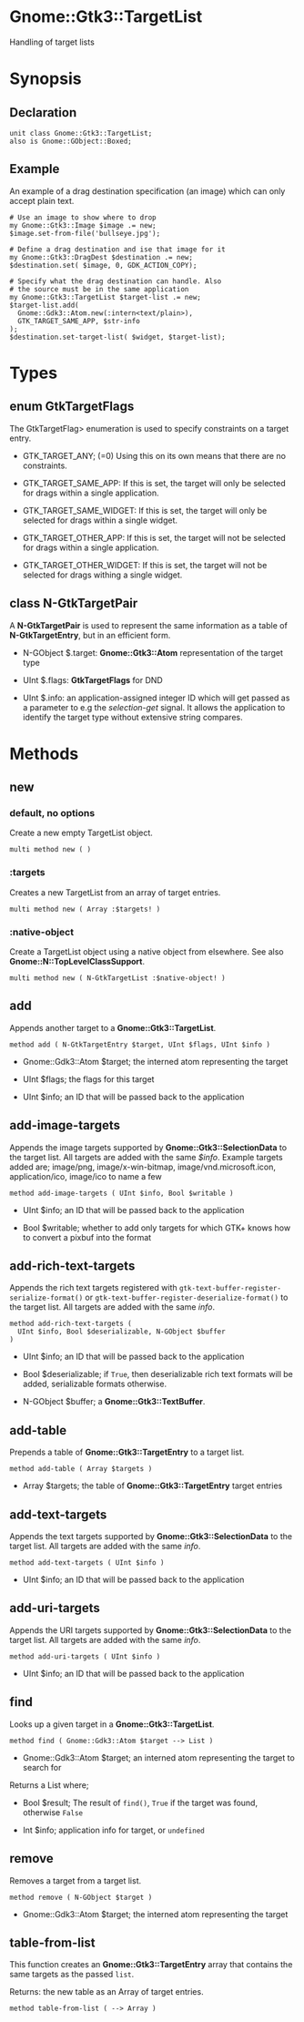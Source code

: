 Gnome::Gtk3::TargetList
=======================

Handling of target lists

Synopsis
========

Declaration
-----------

    unit class Gnome::Gtk3::TargetList;
    also is Gnome::GObject::Boxed;

Example
-------

An example of a drag destination specification (an image) which can only accept plain text.

    # Use an image to show where to drop
    my Gnome::Gtk3::Image $image .= new;
    $image.set-from-file('bullseye.jpg');

    # Define a drag destination and ise that image for it
    my Gnome::Gtk3::DragDest $destination .= new;
    $destination.set( $image, 0, GDK_ACTION_COPY);

    # Specify what the drag destination can handle. Also
    # the source must be in the same application
    my Gnome::Gtk3::TargetList $target-list .= new;
    $target-list.add(
      Gnome::Gdk3::Atom.new(:intern<text/plain>),
      GTK_TARGET_SAME_APP, $str-info
    );
    $destination.set-target-list( $widget, $target-list);

Types
=====

enum GtkTargetFlags
-------------------

The GtkTargetFlag> enumeration is used to specify constraints on a target entry.

  * GTK_TARGET_ANY; (=0) Using this on its own means that there are no constraints.

  * GTK_TARGET_SAME_APP: If this is set, the target will only be selected for drags within a single application.

  * GTK_TARGET_SAME_WIDGET: If this is set, the target will only be selected for drags within a single widget.

  * GTK_TARGET_OTHER_APP: If this is set, the target will not be selected for drags within a single application.

  * GTK_TARGET_OTHER_WIDGET: If this is set, the target will not be selected for drags withing a single widget.

class N-GtkTargetPair
---------------------

A **N-GtkTargetPair** is used to represent the same information as a table of **N-GtkTargetEntry**, but in an efficient form.

  * N-GObject $.target: **Gnome::Gtk3::Atom** representation of the target type

  * UInt $.flags: **GtkTargetFlags** for DND

  * UInt $.info: an application-assigned integer ID which will get passed as a parameter to e.g the *selection-get* signal. It allows the application to identify the target type without extensive string compares.

Methods
=======

new
---

### default, no options

Create a new empty TargetList object.

    multi method new ( )

### :targets

Creates a new TargetList from an array of target entries.

    multi method new ( Array :$targets! )

### :native-object

Create a TargetList object using a native object from elsewhere. See also **Gnome::N::TopLevelClassSupport**.

    multi method new ( N-GtkTargetList :$native-object! )

add
---

Appends another target to a **Gnome::Gtk3::TargetList**.

    method add ( N-GtkTargetEntry $target, UInt $flags, UInt $info )

  * Gnome::Gdk3::Atom $target; the interned atom representing the target

  * UInt $flags; the flags for this target

  * UInt $info; an ID that will be passed back to the application

add-image-targets
-----------------

Appends the image targets supported by **Gnome::Gtk3::SelectionData** to the target list. All targets are added with the same *$info*. Example targets added are; image/png, image/x-win-bitmap, image/vnd.microsoft.icon, application/ico, image/ico to name a few

    method add-image-targets ( UInt $info, Bool $writable )

  * UInt $info; an ID that will be passed back to the application

  * Bool $writable; whether to add only targets for which GTK+ knows how to convert a pixbuf into the format

add-rich-text-targets
---------------------

Appends the rich text targets registered with `gtk-text-buffer-register-serialize-format()` or `gtk-text-buffer-register-deserialize-format()` to the target list. All targets are added with the same *info*.

    method add-rich-text-targets (
      UInt $info, Bool $deserializable, N-GObject $buffer
    )

  * UInt $info; an ID that will be passed back to the application

  * Bool $deserializable; if `True`, then deserializable rich text formats will be added, serializable formats otherwise.

  * N-GObject $buffer; a **Gnome::Gtk3::TextBuffer**.

add-table
---------

Prepends a table of **Gnome::Gtk3::TargetEntry** to a target list.

    method add-table ( Array $targets )

  * Array $targets; the table of **Gnome::Gtk3::TargetEntry** target entries

add-text-targets
----------------

Appends the text targets supported by **Gnome::Gtk3::SelectionData** to the target list. All targets are added with the same *info*.

    method add-text-targets ( UInt $info )

  * UInt $info; an ID that will be passed back to the application

add-uri-targets
---------------

Appends the URI targets supported by **Gnome::Gtk3::SelectionData** to the target list. All targets are added with the same *info*.

    method add-uri-targets ( UInt $info )

  * UInt $info; an ID that will be passed back to the application

find
----

Looks up a given target in a **Gnome::Gtk3::TargetList**.

    method find ( Gnome::Gdk3::Atom $target --> List )

  * Gnome::Gdk3::Atom $target; an interned atom representing the target to search for

Returns a List where;

  * Bool $result; The result of `find()`, `True` if the target was found, otherwise `False`

  * Int $info; application info for target, or `undefined`

remove
------

Removes a target from a target list.

    method remove ( N-GObject $target )

  * Gnome::Gdk3::Atom $target; the interned atom representing the target

table-from-list
---------------

This function creates an **Gnome::Gtk3::TargetEntry** array that contains the same targets as the passed `list`.

Returns: the new table as an Array of target entries.

    method table-from-list ( --> Array )

